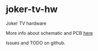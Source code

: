 # joker-tv-hw
Joker TV hardware

More info about schematic and PCB [here](https://jokersys.com/2017/07/06/schematic-pcb-share/)

Issues and TODO on github.
